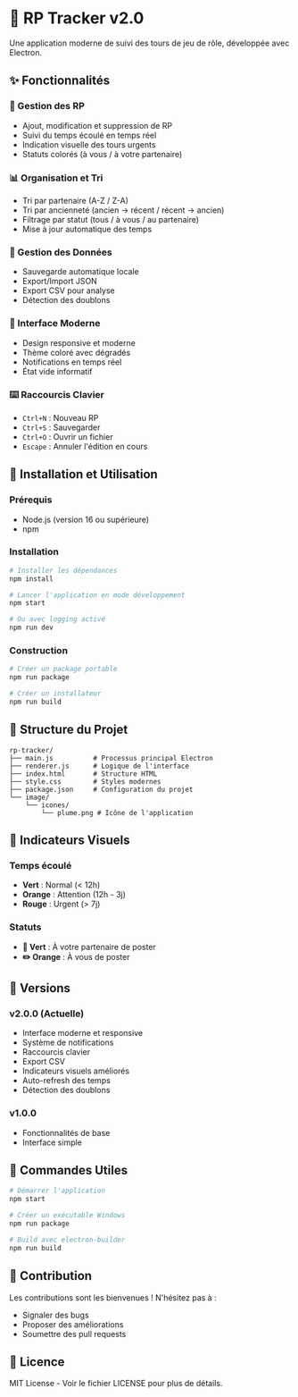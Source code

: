 # 📝 RP Tracker v2.0

Une application moderne de suivi des tours de jeu de rôle, développée avec Electron.

## ✨ Fonctionnalités

### 🎯 Gestion des RP
- Ajout, modification et suppression de RP
- Suivi du temps écoulé en temps réel
- Indication visuelle des tours urgents
- Statuts colorés (à vous / à votre partenaire)

### 📊 Organisation et Tri
- Tri par partenaire (A-Z / Z-A)
- Tri par ancienneté (ancien → récent / récent → ancien)
- Filtrage par statut (tous / à vous / au partenaire)
- Mise à jour automatique des temps

### 💾 Gestion des Données
- Sauvegarde automatique locale
- Export/Import JSON
- Export CSV pour analyse
- Détection des doublons

### 🎨 Interface Moderne
- Design responsive et moderne
- Thème coloré avec dégradés
- Notifications en temps réel
- État vide informatif

### ⌨️ Raccourcis Clavier
- `Ctrl+N` : Nouveau RP
- `Ctrl+S` : Sauvegarder
- `Ctrl+O` : Ouvrir un fichier
- `Escape` : Annuler l'édition en cours

## 🚀 Installation et Utilisation

### Prérequis
- Node.js (version 16 ou supérieure)
- npm

### Installation
```bash
# Installer les dépendances
npm install

# Lancer l'application en mode développement
npm start

# Ou avec logging activé
npm run dev
```

### Construction
```bash
# Créer un package portable
npm run package

# Créer un installateur
npm run build
```

## 📁 Structure du Projet
```
rp-tracker/
├── main.js          # Processus principal Electron
├── renderer.js      # Logique de l'interface
├── index.html       # Structure HTML
├── style.css        # Styles modernes
├── package.json     # Configuration du projet
└── image/
    └── icones/
        └── plume.png # Icône de l'application
```

## 🎯 Indicateurs Visuels

### Temps écoulé
- **Vert** : Normal (< 12h)
- **Orange** : Attention (12h - 3j)
- **Rouge** : Urgent (> 7j)

### Statuts
- **🎯 Vert** : À votre partenaire de poster
- **✏️ Orange** : À vous de poster

## 🔄 Versions

### v2.0.0 (Actuelle)
- Interface moderne et responsive
- Système de notifications
- Raccourcis clavier
- Export CSV
- Indicateurs visuels améliorés
- Auto-refresh des temps
- Détection des doublons

### v1.0.0
- Fonctionnalités de base
- Interface simple

## 📝 Commandes Utiles

```bash
# Démarrer l'application
npm start

# Créer un exécutable Windows
npm run package

# Build avec electron-builder
npm run build
```

## 🤝 Contribution

Les contributions sont les bienvenues ! N'hésitez pas à :
- Signaler des bugs
- Proposer des améliorations
- Soumettre des pull requests

## 📄 Licence

MIT License - Voir le fichier LICENSE pour plus de détails.